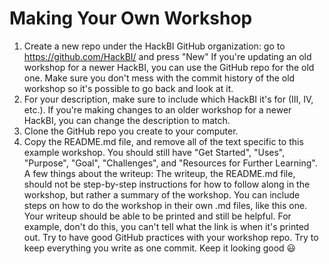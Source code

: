 # Making Your Own Workshop
1. Create a new repo under the HackBI GitHub organization: go to https://github.com/HackBI/ and press "New"
If you're updating an old workshop for a newer HackBI, you can use the GitHub repo for the old one. Make sure you don't mess with the commit history of the old workshop so it's possible to go back and look at it.
2. For your description, make sure to include which HackBI it's for (III, IV, etc.). If you're making changes to an older workshop for a newer HackBI, you can change the description to match.
3. Clone the GitHub repo you create to your computer.
4. Copy the README.md file, and remove all of the text specific to this example workshop. You should still have "Get Started", "Uses", "Purpose", "Goal", "Challenges", and "Resources for Further Learning". A few things about the writeup:
The writeup, the README.md file, should not be step-by-step instructions for how to follow along in the workshop, but rather a summary of the workshop. You can include steps on how to do the workshop in their own .md files, like this one.
Your writeup should be able to be printed and still be helpful. For example, don't do this, you can't tell what the link is when it's printed out.
Try to have good GitHub practices with your workshop repo. Try to keep everything you write as one commit.
Keep it looking good 😃